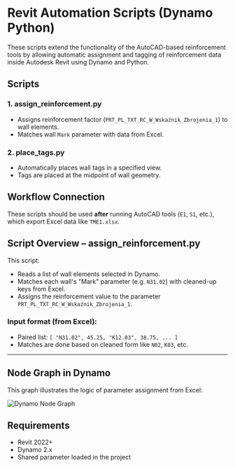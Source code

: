 # Revit Automation Scripts (Dynamo Python)

These scripts extend the functionality of the AutoCAD-based reinforcement tools by allowing automatic assignment and tagging of reinforcement data inside Autodesk Revit using Dynamo and Python.

## Scripts

### 1. assign_reinforcement.py
- Assigns reinforcement factor (`PRT_PL_TXT_RC_W_Wskaźnik_Zbrojenia_1`) to wall elements.
- Matches wall `Mark` parameter with data from Excel.

### 2. place_tags.py
- Automatically places wall tags in a specified view.
- Tags are placed at the midpoint of wall geometry.

## Workflow Connection

These scripts should be used **after** running AutoCAD tools (`E1`, `S1`, etc.), which export Excel data like `TME1.xlsx`.

## Script Overview – assign_reinforcement.py

This script:
- Reads a list of wall elements selected in Dynamo.
- Matches each wall's "Mark" parameter (e.g. `N31.02`) with cleaned-up keys from Excel.
- Assigns the reinforcement value to the parameter `PRT_PL_TXT_RC_W_Wskaźnik_Zbrojenia_1`.

### Input format (from Excel):
- Paired list: `[ "N31.02", 45.25, "K12.03", 38.75, ... ]`
- Matches are done based on cleaned form like `N02`, `K03`, etc.

---

## Node Graph in Dynamo

This graph illustrates the logic of parameter assignment from Excel:

![Dynamo Node Graph](assign_reinforcement_nodes.png)

## Requirements

- Revit 2022+
- Dynamo 2.x
- Shared parameter loaded in the project
